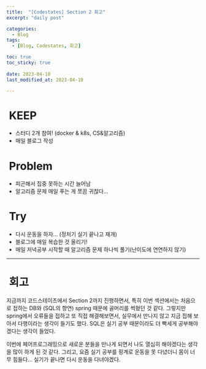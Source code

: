 ```yaml
---
title:  "[Codestates] Section 2 회고"
excerpt: "daily post"

categories:
  - Blog
tags:
  - [Blog, Codestates, 회고]

toc: true
toc_sticky: true
 
date: 2023-04-10
last_modified_at: 2023-04-10

---
```


#  KEEP

-   스터디 2개 참여! (docker & k8s, CS&알고리즘)
-   매일 블로그 작성


#  Problem

-   피곤해서 집중 못하는 시간 늘어남
-   알고리즘 문제 매일 푸는 게 쪼끔 귀찮다...

#  Try

-   다시 운동을 하자… (정처기 실기 끝나고 재개)
-   블로그에 매일 복습한 것 올리기!
-   매일 저녁공부 시작할 때 알고리즘 문제 하나씩 풀기(난이도에 연연하지 않기)

---

#  회고

지금까지 코드스테이츠에서 Section 2까지 진행하면서, 특히 이번 섹션에서는 처음으로 접하는 DB와 (SQL의 향연) spring 때문에 골머리를 썩혔던 것 같다. 그렇지만 spring에서 오류들을 접하고 또 직접 해결해보면서, 실무에서 만나지 않고 지금 접해 보아서 다행이라는 생각이 들기도 했다. SQL은 실기 공부 때문이라도 더 빡세게 공부해야겠다는 생각이 들었다. <br>

이번에 페어프로그래밍으로 새로운 분들을 만나게 되면서 나도 열심히 해야겠다는 생각을 많이 하게 된 것 같다. 그리고, 요즘 실기 공부를 핑계로 운동을 못 다녔더니 몸이 너무 힘들다... 실기가 끝나면 다시 운동을 다녀야겠다.

